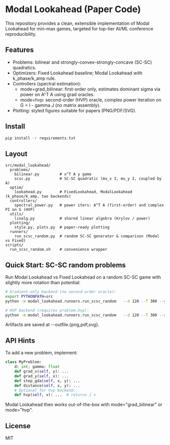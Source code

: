 # Modal Lookahead (Paper Code)

This repository provides a clean, extensible implementation of Modal Lookahead for min–max games, targeted for top-tier AI/ML conference reproducibility.

## Features
- Problems: bilinear and strongly-convex–strongly-concave (SC-SC) quadratics.
- Optimizers: Fixed Lookahead baseline; Modal Lookahead with k_phase/k_amp rule.
- Controllers (spectral estimation):
  - mode=grad_bilinear: first-order only, estimates dominant sigma via power on A^T A using grad oracles.
  - mode=hvp: second-order (HVP) oracle, complex power iteration on G = I - gamma J (no matrix assembly).
- Plotting: styled figures suitable for papers (PNG/PDF/SVG).

## Install
```bash
pip install -r requirements.txt
```

## Layout
```
src/modal_lookahead/
  problems/
    bilinear.py         # x^T A y game
    scsc.py             # SC-SC quadratic (mu_x I, mu_y I, coupled by A)
  optim/
    lookahead.py        # FixedLookahead, ModalLookahead (k_phase/k_amp, two backends)
  controllers/
    spectral_power.py   # power iters: A^T A (first-order) and complex PI on G (HVP)
  utils/
    linalg.py           # shared linear algebra (Krylov / power)
  plotting/
    style.py, plots.py  # paper-ready plotting
  runners/
    run_scsc_random.py  # random SC-SC generator & comparison (Modal vs Fixed)
scripts/
  run_scsc_random.sh    # convenience wrapper
```

## Quick Start: SC-SC random problems
Run Modal Lookahead vs Fixed Lookahead on a random SC-SC game with slightly more rotation than potential:
```bash
# Gradient-only backend (no second-order oracle):
export PYTHONPATH=src
python -m modal_lookahead.runners.run_scsc_random   --d 120 --T 300 --gamma 0.1   --mu_x 0.18 --mu_y 0.18   --sigma_min 0.25 --sigma_max 0.45   --alpha 0.5 --mode grad_bilinear   --outfile figures/scsc_modal_vs_fixed_grad

# HVP backend (requires problem.hvp):
python -m modal_lookahead.runners.run_scsc_random   --d 120 --T 300 --gamma 0.1   --mu_x 0.18 --mu_y 0.18   --sigma_min 0.25 --sigma_max 0.45   --alpha 0.5 --mode hvp   --outfile figures/scsc_modal_vs_fixed_hvp
```

Artifacts are saved at --outfile.{png,pdf,svg}.

## API Hints
To add a new problem, implement:
```python
class MyProblem:
    d: int; gamma: float
    def grad_x(self, y): ...
    def grad_y(self, x): ...
    def step_gda(self, x, y): ...
    def distance(self, x, y): ...
    # Optional for hvp backend:
    def hvp(self, v): ...  # returns J v
```
Modal Lookahead then works out-of-the-box with mode="grad_bilinear" or mode="hvp".

## License
MIT
